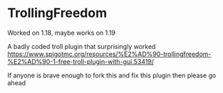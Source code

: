 # TrollingFreedom 
Worked on 1.18, maybe works on 1.19
 
A badly coded troll plugin that surprisingly worked
https://www.spigotmc.org/resources/%E2%AD%90-trollingfreedom-%E2%AD%90-1-free-troll-plugin-with-gui.53419/

If anyone is brave enough to fork this and fix this plugin then please go ahead
